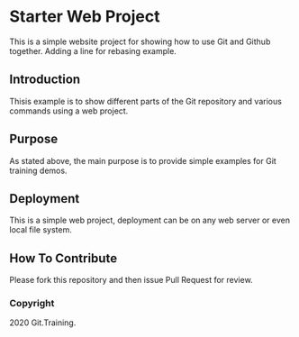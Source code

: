 # Starter Web Project

This is a simple website project for showing how to use Git and Github together. Adding a line for rebasing example.

## Introduction

Thisis example is to show different parts of the Git repository and various commands using a web project.

## Purpose

As stated above, the main purpose is to provide simple examples for Git training demos.

## Deployment

This is a simple web project, deployment can be on any web server or even local file system.

## How To Contribute

Please fork this repository and then issue Pull Request for review.

### Copyright 

2020 Git.Training.